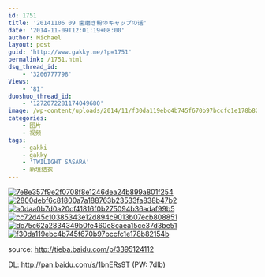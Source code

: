 ```yaml
---
id: 1751
title: '20141106 09 歯磨き粉のキャップの话'
date: '2014-11-09T12:01:19+08:00'
author: Michael
layout: post
guid: 'http://www.gakky.me/?p=1751'
permalink: /1751.html
dsq_thread_id:
    - '3206777798'
Views:
    - '81'
duoshuo_thread_id:
    - '1272072281174049680'
image: /wp-content/uploads/2014/11/f30da119ebc4b745f670b97bccfc1e178b82154b.jpg
categories:
    - 图片
    - 视频
tags:
    - gakki
    - gakky
    - 'TWILIGHT SASARA'
    - 新垣结衣
---
```


[![7e8e357f9e2f0708f8e1246dea24b899a801f254](http://www.yui-aragaki.org/wp-content/uploads/2014/11/7e8e357f9e2f0708f8e1246dea24b899a801f254.jpg)](http://www.yui-aragaki.org/wp-content/uploads/2014/11/7e8e357f9e2f0708f8e1246dea24b899a801f254.jpg "7e8e357f9e2f0708f8e1246dea24b899a801f254") [![2800debf6c81800a7a188763b23533fa838b47b2](http://www.yui-aragaki.org/wp-content/uploads/2014/11/2800debf6c81800a7a188763b23533fa838b47b2.jpg)](http://www.yui-aragaki.org/wp-content/uploads/2014/11/2800debf6c81800a7a188763b23533fa838b47b2.jpg "2800debf6c81800a7a188763b23533fa838b47b2") [![a0daa0b7d0a20cf41816f0b275094b36adaf99b5](http://www.yui-aragaki.org/wp-content/uploads/2014/11/a0daa0b7d0a20cf41816f0b275094b36adaf99b5.jpg)](http://www.yui-aragaki.org/wp-content/uploads/2014/11/a0daa0b7d0a20cf41816f0b275094b36adaf99b5.jpg "a0daa0b7d0a20cf41816f0b275094b36adaf99b5") [![cc72d45c10385343e12d894c9013b07ecb808851](http://www.yui-aragaki.org/wp-content/uploads/2014/11/cc72d45c10385343e12d894c9013b07ecb808851.jpg)](http://www.yui-aragaki.org/wp-content/uploads/2014/11/cc72d45c10385343e12d894c9013b07ecb808851.jpg "cc72d45c10385343e12d894c9013b07ecb808851") [![dc75c62a2834349b0fe460e8caea15ce37d3be51](http://www.yui-aragaki.org/wp-content/uploads/2014/11/dc75c62a2834349b0fe460e8caea15ce37d3be51.jpg)](http://www.yui-aragaki.org/wp-content/uploads/2014/11/dc75c62a2834349b0fe460e8caea15ce37d3be51.jpg "dc75c62a2834349b0fe460e8caea15ce37d3be51") [![f30da119ebc4b745f670b97bccfc1e178b82154b](http://www.yui-aragaki.org/wp-content/uploads/2014/11/f30da119ebc4b745f670b97bccfc1e178b82154b.jpg)](http://www.yui-aragaki.org/wp-content/uploads/2014/11/f30da119ebc4b745f670b97bccfc1e178b82154b.jpg "f30da119ebc4b745f670b97bccfc1e178b82154b")

source: <http://tieba.baidu.com/p/3395124112>

DL: <http://pan.baidu.com/s/1bnERs9T> (PW: 7dlb)